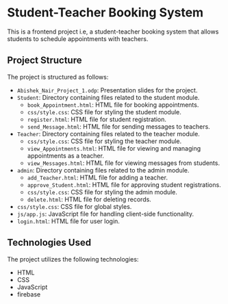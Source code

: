 # Student-Teacher Booking System

This is a frontend project i.e, a student-teacher booking system that allows students to schedule appointments with teachers.

## Project Structure

The project is structured as follows:

- `Abishek_Nair_Project_1.odp`: Presentation slides for the project.
- `Student`: Directory containing files related to the student module.
  - `book_Appointment.html`: HTML file for booking appointments.
  - `css/style.css`: CSS file for styling the student module.
  - `register.html`: HTML file for student registration.
  - `send_Message.html`: HTML file for sending messages to teachers.
- `Teacher`: Directory containing files related to the teacher module.
  - `css/style.css`: CSS file for styling the teacher module.
  - `view_Appointments.html`: HTML file for viewing and managing appointments as a teacher.
  - `view_Messages.html`: HTML file for viewing messages from students.
- `admin`: Directory containing files related to the admin module.
  - `add_Teacher.html`: HTML file for adding a teacher.
  - `approve_Student.html`: HTML file for approving student registrations.
  - `css/style.css`: CSS file for styling the admin module.
  - `delete.html`: HTML file for deleting records.
- `css/style.css`: CSS file for global styles.
- `js/app.js`: JavaScript file for handling client-side functionality.
- `login.html`: HTML file for user login.

## Technologies Used

The project utilizes the following technologies:

- HTML
- CSS
- JavaScript
- firebase
